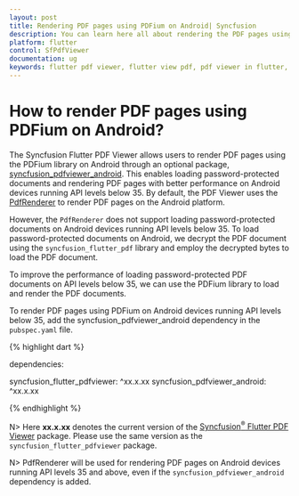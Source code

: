 ```yaml
---
layout: post
title: Rendering PDF pages using PDFium on Android| Syncfusion
description: You can learn here all about rendering the PDF pages using PDFium on Android
platform: flutter
control: SfPdfViewer
documentation: ug
keywords: flutter pdf viewer, flutter view pdf, pdf viewer in flutter, flutter open pdf, flutter pdf view
---
```


# How to render PDF pages using PDFium on Android?

The Syncfusion Flutter PDF Viewer allows users to render PDF pages using the PDFium library on Android through an optional package, [syncfusion_pdfviewer_android](https://pub.dev/packages/syncfusion_pdfviewer_android). This enables loading password-protected documents and rendering PDF pages with better performance on Android devices running API levels below 35. By default, the PDF Viewer uses the [PdfRenderer](https://developer.android.com/reference/android/graphics/pdf/PdfRenderer) to render PDF pages on the Android platform.

However, the `PdfRenderer` does not support loading password-protected documents on Android devices running API levels below 35. To load password-protected documents on Android, we decrypt the PDF document using the `syncfusion_flutter_pdf` library and employ the decrypted bytes to load the PDF document.

To improve the performance of loading password-protected PDF documents on API levels below 35, we can use the PDFium library to load and render the PDF documents.

To render PDF pages using PDFium on Android devices running API levels below 35, add the syncfusion_pdfviewer_android dependency in the `pubspec.yaml` file.

{% highlight dart %}

dependencies:

syncfusion_flutter_pdfviewer: ^xx.x.xx 
syncfusion_pdfviewer_android: ^xx.x.xx

{% endhighlight %}

N> Here **xx.x.xx** denotes the current version of the [Syncfusion<sup>&reg;</sup> Flutter PDF Viewer](https://pub.dev/packages/syncfusion_flutter_pdfviewer/versions) package. Please use the same version as the `syncfusion_flutter_pdfviewer` package.

N> PdfRenderer will be used for rendering PDF pages on Android devices running API levels 35 and above, even if the `syncfusion_pdfviewer_android` dependency is added.

